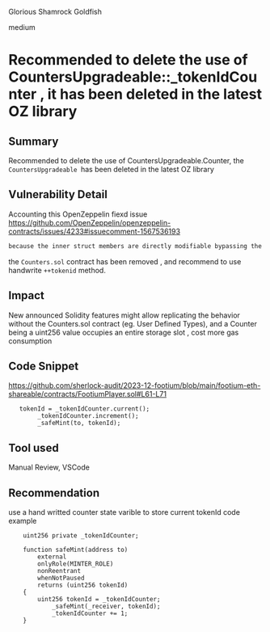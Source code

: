 Glorious Shamrock Goldfish

medium

# Recommended to delete the use of CountersUpgradeable::_tokenIdCounter , it has been deleted in the latest OZ library

## Summary
Recommended to delete the use of CountersUpgradeable.Counter, the `CountersUpgradeable `has been deleted in the latest OZ library

## Vulnerability Detail
Accounting this OpenZeppelin fiexd issue
https://github.com/OpenZeppelin/openzeppelin-contracts/issues/4233#issuecomment-1567536193

```markdown
because the inner struct members are directly modifiable bypassing the struct interface. Additionally, a Counter being a uint256 value occupies an entire storage slot whereas in most occasions packing a counter in storage with other values will be a far larger optimization than removing overflow checks;
```

the `Counters.sol` contract has been removed , and recommend to use handwrite `++tokenid` method.


## Impact
New announced Solidity features might allow replicating the behavior without the Counters.sol contract (eg. User Defined Types), and a Counter being a uint256 value occupies an entire storage slot , cost more gas consumption

## Code Snippet
https://github.com/sherlock-audit/2023-12-footium/blob/main/footium-eth-shareable/contracts/FootiumPlayer.sol#L61-L71

```solidity
   tokenId = _tokenIdCounter.current();
        _tokenIdCounter.increment();
        _safeMint(to, tokenId);
```

## Tool used

Manual Review, VSCode

## Recommendation
use a hand writted counter state varible to store current tokenId
code example
```solidity
    uint256 private _tokenIdCounter;

    function safeMint(address to)
        external
        onlyRole(MINTER_ROLE)
        nonReentrant
        whenNotPaused
        returns (uint256 tokenId)
    {
        uint256 tokenId = _tokenIdCounter;
            _safeMint(_receiver, tokenId);
            _tokenIdCounter += 1;
    }

```

